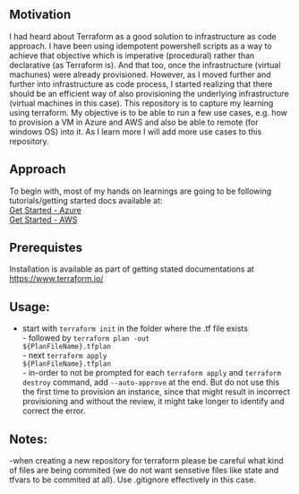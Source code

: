 ## Motivation
I had heard about Terraform as a good solution to infrastructure as code approach. I have been using idempotent powershell scripts as a way to achieve that objective which is imperative (procedural) rather than declarative (as Terraform is). And that too, once the infrastructure (virtual machunes) were already provisioned. However, as I moved further and further into infrastructure as code process, I started realizing that there should be an efficient way of also provisioning the underlying infrastructure (virtual machines in this case). This repository is to capture my learning using terraform. My objective is to be able to run a few use cases, e.g. how to provision a VM in Azure and AWS and also be able to remote (for windows OS) into it. As I learn more I will add more use cases to this repository.

## Approach
To begin with, most of my hands on learnings are going to be following tutorials/getting started docs available at: <br />[Get Started - Azure](https://learn.hashicorp.com/collections/terraform/azure-get-started)
<br />[Get Started - AWS](https://learn.hashicorp.com/collections/terraform/aws-get-started)

## Prerequistes
Installation is available as part of getting stated documentations at https://www.terraform.io/

## Usage:
- start with <code>terraform init</code> in the folder where the .tf file exists
<br />- followed by <code>terraform plan -out ${PlanFileName}.tfplan</code>
<br />- next <code>terraform apply ${PlanFileName}.tfplan</code>
<br />- in-order to not be prompted for each <code>terraform apply</code> and <code>terraform destroy</code> command, add <code>--auto-approve</code> at the end. But do not use this the first time to provision an instance, since that might result in incorrect provisioning and without the review, it might take longer to identify and correct the error.

## Notes:
-when creating a new repository for terraform please be careful what kind of files are being commited (we do not want sensetive files like state and tfvars to be commited at all). Use .gitignore effectively in this case.